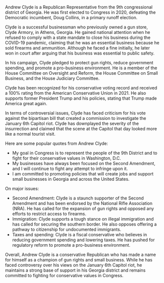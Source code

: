 Andrew Clyde is a Republican Representative from the 9th congressional district of Georgia. He was first elected to Congress in 2020, defeating the Democratic incumbent, Doug Collins, in a primary runoff election.

Clyde is a successful businessman who previously owned a gun store, Clyde Armory, in Athens, Georgia. He gained national attention when he refused to comply with a state mandate to close his business during the COVID-19 pandemic, claiming that he was an essential business because he sold firearms and ammunition. Although he faced a fine initially, he later won in court after arguing that his business was essential to public safety.

In his campaign, Clyde pledged to protect gun rights, reduce government spending, and promote a pro-business environment. He is a member of the House Committee on Oversight and Reform, the House Committee on Small Business, and the House Judiciary Committee.

Clyde has been recognized for his conservative voting record and received a 100% rating from the American Conservative Union in 2021. He also supports former President Trump and his policies, stating that Trump made America great again.

In terms of controversial issues, Clyde has faced criticism for his vote against the bipartisan bill that created a commission to investigate the January 6th Capitol riot. Clyde has downplayed the severity of the insurrection and claimed that the scene at the Capitol that day looked more like a normal tourist visit.

Here are some popular quotes from Andrew Clyde:

- My goal in Congress is to represent the people of the 9th District and to fight for their conservative values in Washington, D.C.
- My businesses have always been focused on the Second Amendment, and I will continue to fight any attempt to infringe upon it.
- I am committed to promoting policies that will create jobs and support small businesses in Georgia and across the United States.

On major issues:

- Second Amendment: Clyde is a staunch supporter of the Second Amendment and has been endorsed by the National Rifle Association (NRA). He has called for the expansion of gun rights and opposed any efforts to restrict access to firearms.
- Immigration: Clyde supports a tough stance on illegal immigration and has called for securing the southern border. He also opposes offering a pathway to citizenship for undocumented immigrants.
- Taxes and spending: Clyde is a fiscal conservative who believes in reducing government spending and lowering taxes. He has pushed for regulatory reform to promote a pro-business environment.

Overall, Andrew Clyde is a conservative Republican who has made a name for himself as a champion of gun rights and small business. While he has faced controversy over his views on the January 6th Capitol riot, he maintains a strong base of support in his Georgia district and remains committed to fighting for conservative values in Congress.
